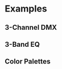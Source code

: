 <MultiSelectPopup />

# Examples

## 3-Channel DMX

<Sandbox
	:initialValue="{ch1: 0, ch2: 64, ch3: 128}"
	:scheme="{
		ch1: {label: 'Key Light', type: 'number', min: 0, max: 255, icon: 'mdi-lightbulb'},
		ch2: {label: 'Fill Light', type: 'number', min: 0, max: 255, icon: 'mdi-lightbulb'},
		ch3: {label: 'Back Light', type: 'number', min: 0, max: 255, icon: 'mdi-lightbulb'},
	}"
/>

## 3-Band EQ

<Sandbox
	:initialValue="{low: 0, mid: 0, high: 0}"
	:scheme="{
		low: {type: 'number', ui: 'angle', min: -100, max: 100, icon: 'mdi-equalizer'},
		mid: {type: 'number', ui: 'angle', min: -100, max: 100, icon: 'mdi-equalizer'},
		high: {type: 'number', ui: 'angle', min: -100, max: 100, icon: 'mdi-equalizer'},
	}"
/>

## Color Palettes

<Sandbox
	:initialValue="{color1: '#000000', color2: '#FBF4EF', color3: '#E8EAEB', color4: '#AAABAE', color5: '#975E64'}"
	:scheme="{
		color1: {type: 'string', ui: 'color', icon: 'mdi-palette'},
		color2: {type: 'string', ui: 'color', icon: 'mdi-palette'},
		color3: {type: 'string', ui: 'color', icon: 'mdi-palette'},
		color4: {type: 'string', ui: 'color', icon: 'mdi-palette'},
		color5: {type: 'string', ui: 'color', icon: 'mdi-palette'},
	}"
/>